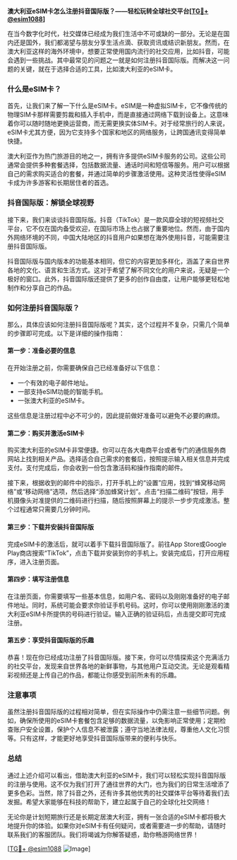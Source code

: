 **澳大利亚eSIM卡怎么注册抖音国际版？——轻松玩转全球社交平台[[TG💪+ @esim1088](https://t.me/s/esim1088)]**

在当今数字化时代，社交媒体已经成为我们生活中不可或缺的一部分。无论是在国内还是国外，我们都渴望与朋友分享生活点滴、获取资讯或结识新朋友。然而，在澳大利亚这样的海外环境中，想要正常使用国内流行的社交应用，比如抖音，可能会遇到一些挑战。其中最常见的问题之一就是如何注册抖音国际版。而解决这一问题的关键，就在于选择合适的工具，比如澳大利亚的eSIM卡。

### 什么是eSIM卡？

首先，让我们来了解一下什么是eSIM卡。eSIM是一种虚拟SIM卡，它不像传统的物理SIM卡那样需要剪裁和插入手机中，而是直接通过网络下载到设备上。这意味着你可以随时随地更换运营商，而无需更换实体SIM卡。对于经常旅行的人来说，eSIM卡尤其方便，因为它支持多个国家和地区的网络服务，让跨国通讯变得简单快捷。

澳大利亚作为热门旅游目的地之一，拥有许多提供eSIM卡服务的公司。这些公司通常会提供多种套餐选择，包括数据流量、通话时间和短信等服务。用户可以根据自己的需求购买适合的套餐，并通过简单的步骤激活使用。这种灵活性使得eSIM卡成为许多游客和长期居住者的首选。

### 抖音国际版：解锁全球视野

接下来，我们来谈谈抖音国际版。抖音（TikTok）是一款风靡全球的短视频社交平台，它不仅在国内备受欢迎，在国际市场上也占据了重要地位。然而，由于国内外网络环境的不同，中国大陆地区的抖音用户如果想在海外使用抖音，可能需要注册抖音国际版。

抖音国际版与国内版本的功能基本相同，但它的内容更加多样化，涵盖了来自世界各地的文化、语言和生活方式。这对于希望了解不同文化的用户来说，无疑是一个极好的窗口。此外，抖音国际版还提供了更多的创作自由度，让用户能够更轻松地制作和分享自己的作品。

### 如何注册抖音国际版？

那么，具体应该如何注册抖音国际版呢？其实，这个过程并不复杂，只需几个简单的步骤即可完成。以下是详细的操作指南：

#### 第一步：准备必要的信息

在开始注册之前，你需要确保自己已经准备好以下信息：
- 一个有效的电子邮件地址。
- 一部支持eSIM功能的智能手机。
- 一张澳大利亚的eSIM卡。

这些信息是注册过程中必不可少的，因此提前做好准备可以避免不必要的麻烦。

#### 第二步：购买并激活eSIM卡

购买澳大利亚的eSIM卡非常便捷。你可以在各大电商平台或者专门的通信服务商网站上找到相关产品。选择适合自己需求的套餐后，按照提示输入相关信息并完成支付。支付完成后，你会收到一份包含激活码和操作指南的邮件。

接下来，根据收到的邮件中的指示，打开手机上的“设置”应用，找到“蜂窝移动网络”或“移动网络”选项，然后选择“添加蜂窝计划”。点击“扫描二维码”按钮，用手机摄像头对准提供的二维码进行扫描，随后按照屏幕上的提示一步步完成激活。整个过程通常只需要几分钟时间。

#### 第三步：下载并安装抖音国际版

完成eSIM卡的激活后，就可以着手下载抖音国际版了。前往App Store或Google Play商店搜索“TikTok”，点击下载并安装到你的手机上。安装完成后，打开应用程序，进入注册页面。

#### 第四步：填写注册信息

在注册页面，你需要填写一些基本信息，如用户名、密码以及刚刚准备好的电子邮件地址。同时，系统可能会要求你验证手机号码。这时，你可以使用刚刚激活的澳大利亚eSIM卡所提供的号码进行验证。输入正确的验证码后，点击提交即可完成注册。

#### 第五步：享受抖音国际版的乐趣

恭喜！现在你已经成功注册了抖音国际版。接下来，你可以尽情探索这个充满活力的社交平台，发现来自世界各地的新鲜事物，与其他用户互动交流。无论是观看精彩视频还是上传自己的作品，都能让你感受到前所未有的乐趣。

### 注意事项

虽然注册抖音国际版的过程相对简单，但在实际操作中仍需注意一些细节问题。例如，确保所使用的eSIM卡套餐包含足够的数据流量，以免影响正常使用；定期检查账户安全设置，保护个人信息不被泄露；遵守当地法律法规，尊重他人文化习惯等。只有这样，才能更好地享受抖音国际版带来的便利与快乐。

### 总结

通过上述介绍可以看出，借助澳大利亚的eSIM卡，我们可以轻松实现抖音国际版的注册与使用。这不仅为我们打开了通往世界的大门，也为我们的日常生活增添了更多色彩。当然，除了抖音之外，还有许多其他优秀的社交媒体平台等待着我们去发掘。希望大家能够在科技的帮助下，建立起属于自己的全球化社交网络！

无论你是计划短期旅行还是长期定居澳大利亚，拥有一张合适的eSIM卡都将极大地提升你的体验。如果你对eSIM卡有任何疑问，或者需要进一步的帮助，请随时联系我们的客服团队。我们将竭诚为你解答疑惑，助你畅游网络世界！

[[TG💪+ @esim1088](https://t.me/s/esim1088) ![Image](https://i.postimg.cc/4NQfJmqS/Snipaste-2025-05-13-00-14-12.png)]